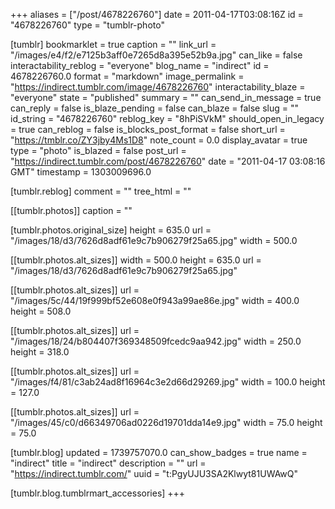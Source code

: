 +++
aliases = ["/post/4678226760"]
date = 2011-04-17T03:08:16Z
id = "4678226760"
type = "tumblr-photo"

[tumblr]
bookmarklet = true
caption = ""
link_url = "/images/e4/f2/e7125b3aff0e7265d8a395e52b9a.jpg"
can_like = false
interactability_reblog = "everyone"
blog_name = "indirect"
id = 4678226760.0
format = "markdown"
image_permalink = "https://indirect.tumblr.com/image/4678226760"
interactability_blaze = "everyone"
state = "published"
summary = ""
can_send_in_message = true
can_reply = false
is_blaze_pending = false
can_blaze = false
slug = ""
id_string = "4678226760"
reblog_key = "8hPiSVkM"
should_open_in_legacy = true
can_reblog = false
is_blocks_post_format = false
short_url = "https://tmblr.co/ZY3jby4Ms1D8"
note_count = 0.0
display_avatar = true
type = "photo"
is_blazed = false
post_url = "https://indirect.tumblr.com/post/4678226760"
date = "2011-04-17 03:08:16 GMT"
timestamp = 1303009696.0

[tumblr.reblog]
comment = ""
tree_html = ""

[[tumblr.photos]]
caption = ""

[tumblr.photos.original_size]
height = 635.0
url = "/images/18/d3/7626d8adf61e9c7b906279f25a65.jpg"
width = 500.0

[[tumblr.photos.alt_sizes]]
width = 500.0
height = 635.0
url = "/images/18/d3/7626d8adf61e9c7b906279f25a65.jpg"

[[tumblr.photos.alt_sizes]]
url = "/images/5c/44/19f999bf52e608e0f943a99ae86e.jpg"
width = 400.0
height = 508.0

[[tumblr.photos.alt_sizes]]
url = "/images/18/24/b804407f369348509fcedc9aa942.jpg"
width = 250.0
height = 318.0

[[tumblr.photos.alt_sizes]]
url = "/images/f4/81/c3ab24ad8f16964c3e2d66d29269.jpg"
width = 100.0
height = 127.0

[[tumblr.photos.alt_sizes]]
url = "/images/45/c0/d66349706ad0226d19701dda14e9.jpg"
width = 75.0
height = 75.0

[tumblr.blog]
updated = 1739757070.0
can_show_badges = true
name = "indirect"
title = "indirect"
description = ""
url = "https://indirect.tumblr.com/"
uuid = "t:PgyUJU3SA2Klwyt81UWAwQ"

[tumblr.blog.tumblrmart_accessories]
+++
